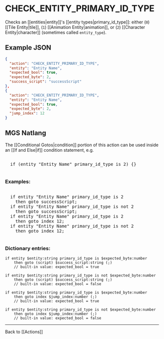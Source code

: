 # CHECK_ENTITY_PRIMARY_ID_TYPE

Checks an [[entities|entity]]'s [[entity types|primary_id_type]]: either (`0`) [[Tile Entity|tile]], (`1`) [[Animation Entity|animation]], or (`2`) [[Character Entity|character]] (sometimes called `entity_type`).

## Example JSON

```json
{
  "action": "CHECK_ENTITY_PRIMARY_ID_TYPE",
  "entity": "Entity Name",
  "expected_bool": true,
  "expected_byte": 2,
  "success_script": "successScript"
},
{
  "action": "CHECK_ENTITY_PRIMARY_ID_TYPE",
  "entity": "Entity Name",
  "expected_bool": true,
  "expected_byte": 2,
  "jump_index": 12
}
```

## MGS Natlang

The [[Conditional Gotos|condition]] portion of this action can be used inside an [[If and Else|if]] condition statement, e.g.

<pre class="HyperMD-codeblock mgs">

  <span class="control">if</span> <span class="bracket">(</span><span class="sigil">entity</span> <span class="string">"Entity Name"</span> <span class="target">primary_id_type</span> <span class="operator">is</span> <span class="number">2</span><span class="bracket">)</span> <span class="bracket">{</span><span class="bracket">}</span>

</pre>

### Examples:

<pre class="HyperMD-codeblock mgs">

  <span class="control">if</span> <span class="sigil">entity</span> <span class="string">"Entity Name"</span> <span class="target">primary_id_type</span> <span class="operator">is</span> <span class="number">2</span>
    <span class="control">then</span> <span class="control">goto</span> <span class="script">successScript</span><span class="">;</span>
  <span class="control">if</span> <span class="sigil">entity</span> <span class="string">"Entity Name"</span> <span class="target">primary_id_type</span> <span class="operator">is</span> <span class="operator">not</span> <span class="number">2</span>
    <span class="control">then</span> <span class="control">goto</span> <span class="script">successScript</span><span class="">;</span>
  <span class="control">if</span> <span class="sigil">entity</span> <span class="string">"Entity Name"</span> <span class="target">primary_id_type</span> <span class="operator">is</span> <span class="number">2</span>
    <span class="control">then</span> <span class="control">goto</span> <span class="sigil">index</span> <span class="number">12</span><span class="">;</span>
  <span class="control">if</span> <span class="sigil">entity</span> <span class="string">"Entity Name"</span> <span class="target">primary_id_type</span> <span class="operator">is</span> <span class="operator">not</span> <span class="number">2</span>
    <span class="control">then</span> <span class="control">goto</span> <span class="sigil">index</span> <span class="number">12</span><span class="">;</span>

</pre>

### Dictionary entries:

```
if entity $entity:string primary_id_type is $expected_byte:number
    then goto (script) $success_script:string (;)
	// built-in value: expected_bool = true

if entity $entity:string primary_id_type is not $expected_byte:number
    then goto (script) $success_script:string (;)
	// built-in value: expected_bool = false

if entity $entity:string primary_id_type is $expected_byte:number
    then goto index $jump_index:number (;)
	// built-in value: expected_bool = true

if entity $entity:string primary_id_type is not $expected_byte:number
    then goto index $jump_index:number (;)
	// built-in value: expected_bool = false
```

---

Back to [[Actions]]
